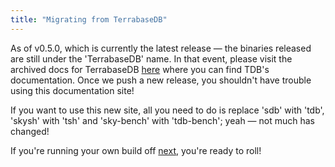 ```yaml
---
title: "Migrating from TerrabaseDB"
---
```


As of v0.5.0, which is currently the latest release — the binaries released are still under the 'TerrabaseDB' name. In that event, please visit the archived docs for TerrabaseDB [here](https://docs.archive.skybasedb.com) where you can find TDB's documentation. 
Once we push a new release, you shouldn't have trouble using this documentation site! 

If you want to use this new site, all you need to do is replace 'sdb' with 'tdb', 'skysh' with 'tsh' and 'sky-bench' with 'tdb-bench'; yeah — not much has changed!

If you're running your own build off [next](http://github.com/skybasedb/skybase/tree/next), you're ready to roll!